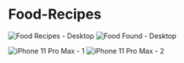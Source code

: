 # Food-Recipes

![Food Recipes - Desktop](https://user-images.githubusercontent.com/75779251/120469904-3d45c400-c3a3-11eb-873c-74f3df62d083.png)
![Food Found - Desktop](https://user-images.githubusercontent.com/75779251/120471026-7fbbd080-c3a4-11eb-82da-f575de251ae9.png)

![iPhone 11 Pro Max - 1](https://user-images.githubusercontent.com/75779251/120471092-93ffcd80-c3a4-11eb-8a33-f6e76d9c0210.png)
![iPhone 11 Pro Max - 2](https://user-images.githubusercontent.com/75779251/120471098-9530fa80-c3a4-11eb-9863-06e4b9aeabc9.png)




